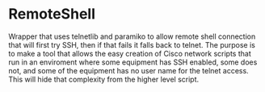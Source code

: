# RemoteShell
Wrapper that uses telnetlib and paramiko to allow remote shell connection that will first try SSH, then if that fails it falls back to telnet. The purpose is to make a tool that allows the easy creation of Cisco network scripts that run in an enviroment where some equipment has SSH enabled, some does not, and some of the equipment has no user name for the telnet access. This will hide that complexity from the higher level script. 

